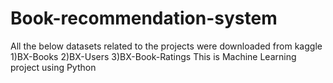 # Book-recommendation-system
All the below datasets related to the projects were downloaded from kaggle
1)BX-Books
2)BX-Users
3)BX-Book-Ratings
This is Machine Learning project using Python
